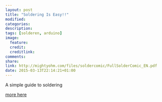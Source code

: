 ```yaml
---
layout: post
title: "Soldering Is Easy!!"
modified:
categories: 
description:
tags: [solderen, arduino]
image:
  feature:
  credit:
  creditlink:
comments:
share:
link: http://mightyohm.com/files/soldercomic/FullSolderComic_EN.pdf
date: 2015-03-13T22:14:21+01:00
---
```

A simple guide to soldering

[more here](http://mightyohm.com/blog/2011/04/soldering-is-easy-comic-book/ "Link to source") 